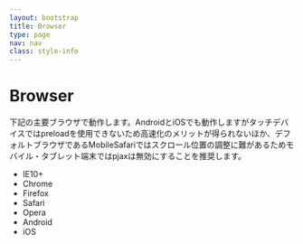 ```yaml
---
layout: bootstrap
title: Browser
type: page
nav: nav
class: style-info
---
```


# Browser
下記の主要ブラウザで動作します。AndroidとiOSでも動作しますがタッチデバイスではpreloadを使用できないため高速化のメリットが得られないほか、デフォルトブラウザであるMobileSafariではスクロール位置の調整に難があるためモバイル・タブレット端末ではpjaxは無効にすることを推奨します。

* IE10+
* Chrome
* Firefox
* Safari
* Opera
* Android
* iOS
